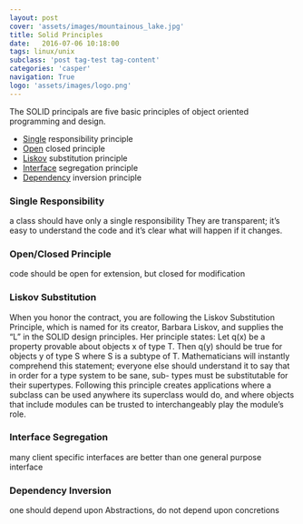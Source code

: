 ```yaml
---
layout: post
cover: 'assets/images/mountainous_lake.jpg'
title: Solid Principles
date:   2016-07-06 10:18:00
tags: linux/unix
subclass: 'post tag-test tag-content'
categories: 'casper'
navigation: True
logo: 'assets/images/logo.png'
---
```



The SOLID principals are five basic principles of object oriented programming and design.

* [Single](#composite) responsibility principle
* [Open](#open) closed principle
* [Liskov](#liskov) substitution principle
* [Interface](#interface) segregation principle
* [Dependency](#dependency) inversion principle

### Single Responsibility

a class should have only a single responsibility 
They are transparent; it’s easy to understand the code and it’s clear what will happen if it changes.

### Open/Closed Principle

code should be open for extension, but closed for modification

### Liskov Substitution

When you honor the contract, you are following the Liskov Substitution
Principle, which is named for its creator, Barbara Liskov, and supplies the “L”
in the SOLID design principles.
Her principle states:
Let q(x) be a property provable about objects x of type T. Then q(y)
should be true for objects y of type S where S is a subtype of T.
Mathematicians will instantly comprehend this statement; everyone else
should understand it to say that in order for a type system to be sane, sub-
types must be substitutable for their supertypes.
Following this principle creates applications where a subclass can be used
anywhere its superclass would do, and where objects that include modules
can be trusted to interchangeably play the module’s role.

### Interface Segregation

many client specific interfaces are better than one general purpose interface

### Dependency Inversion

one should depend upon Abstractions, do not depend upon concretions

